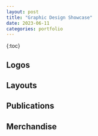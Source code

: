 ```yaml
---
layout: post
title: "Graphic Design Showcase"
date: 2023-06-11
categories: portfolio
---
```


{:toc}

## Logos

## Layouts

## Publications

## Merchandise

<!-- %enddocs -->
